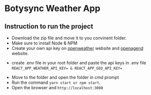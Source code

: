# Botysync Weather App

## Instruction to run the project

- Download the zip file and move it to you convinent folder.
- Make sure to install Node & NPM
- Create your own api key on [openweather](https://google.com) website and [openagend]('https://opencagedata.com/api') website.

* create .env file in your root folder and paste the api keys in .env file `REACT_APP_WEATHER_API_KEY= & REACT_APP_GEO_API_KEY=`

- Move to the folder and open the folder in cmd prompt
- Run the command `yarn start or npm start`.
- Open the browser and `http://localhost:3000`

